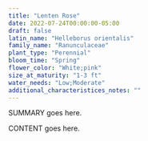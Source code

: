```yaml
---
title: "Lenten Rose"
date: 2022-07-24T00:00:00-05:00
draft: false
latin_name: "Helleborus orientalis"
family_name: "Ranunculaceae"
plant_type: "Perennial"
bloom_time: "Spring"
flower_color: "White;pink"
size_at_maturity: "1-3 ft"
water_needs: "Low;Moderate"
additional_characteristices_notes: ""
---
```


SUMMARY goes here.

<!--more-->

CONTENT goes here.